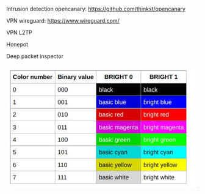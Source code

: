 Intrusion detection opencanary: 
https://github.com/thinkst/opencanary

VPN wireguard: 
https://www.wireguard.com/

VPN L2TP

Honepot

Deep packet inspector

![8bit-color-plate](./images/8bit-color-plate.jpg)